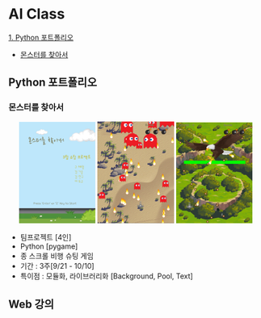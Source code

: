 # AI Class 

[1. Python 포트폴리오](#Python-포트폴리오)
  - [몬스터를 찾아서](#몬스터를-찾아서)

## Python 포트폴리오

### 몬스터를 찾아서
<p align="center" width="100%">
  <img src="portfolio_image/python_portfolio01.png" width="30%">
  <img src="portfolio_image/python_portfolio02.png" width="30%">
  <img src="portfolio_image/python_portfolio03.png" width="30%">
</p>

- 팀프로젝트 [4인]
- Python [pygame]
- 종 스크롤 비행 슈팅 게임
- 기간 : 3주[9/21 - 10/10]
- 특이점 : 모듈화, 라이브러리화 [Background, Pool, Text]

## Web 강의
